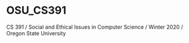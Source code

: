 # OSU_CS391
CS 391 / Social and Ethical Issues in Computer Science / Winter 2020 / Oregon State University

